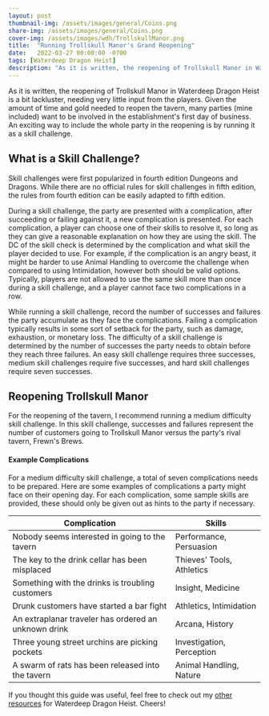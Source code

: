 ```yaml
---
layout: post
thumbnail-img: /assets/images/general/Coins.png
share-img: /assets/images/general/Coins.png
cover-img: /assets/images/wdh/TrollskullManor.png
title:  "Running Trollskull Manor's Grand Reopening"
date:   2022-03-27 00:00:00 -0700
tags: [Waterdeep Dragon Heist]
description: "As it is written, the reopening of Trollskull Manor in Waterdeep Dragon Heist is a bit lackluster, needing very little input from the players. Lets fix that using a skill challenge!"
---
```


As it is written, the reopening of Trollskull Manor in Waterdeep Dragon Heist is a bit lackluster, needing very little input from the players. Given the amount of time and gold needed to reopen the tavern, many parties (mine included) want to be involved in the establishment's first day of business. An exciting way to include the whole party in the reopening is by running it as a skill challenge.

## What is a Skill Challenge?
Skill challenges were first popularized in fourth edition Dungeons and Dragons. While there are no official rules for skill challenges in fifth edition, the rules from fourth edition can be easily adapted to fifth edition.

During a skill challenge, the party are presented with a complication, after succeeding or failing against it, a new complication is presented. For each complication, a player can choose one of their skills to resolve it, so long as they can give a reasonable explanation on how they are using the skill. The DC of the skill check is determined by the complication and what skill the player decided to use. For example, if the complication is an angry beast, it might be harder to use Animal Handling to overcome the challenge when compared to using Intimidation, however both should be valid options. Typically, players are not allowed to use the same skill more than once during a skill challenge, and a player cannot face two complications in a row.

While running a skill challenge, record the number of successes and failures the party accumulate as they face the complications. Failing a complication typically results in some sort of setback for the party, such as damage, exhaustion, or monetary loss. The difficulty of a skill challenge is determined by the number of successes the party needs to obtain before they reach three failures. An easy skill challenge requires three successes, medium skill challenges require five successes, and hard skill challenges require seven successes.

## Reopening Trollskull Manor
For the reopening of the tavern, I recommend running a medium difficulty skill challenge. In this skill challenge, successes and failures represent the number of customers going to Trollskull Manor versus the party's rival tavern, Frewn's Brews.

#### Example Complications
For a medium difficulty skill challenge, a total of seven complications needs to be prepared. Here are some examples of complications a party might face on their opening day. For each complication, some sample skills are provided, these should only be given out as hints to the party if necessary.

| Complication                                         | Skills                    |
| ---                                                  | ---                       |
| Nobody seems interested in going to the tavern       | Performance, Persuasion   |
| The key to the drink cellar has been misplaced       | Thieves' Tools, Athletics |
| Something with the drinks is troubling customers     | Insight, Medicine         |
| Drunk customers have started a bar fight             | Athletics, Intimidation   |
| An extraplanar traveler has ordered an unknown drink | Arcana, History           |
| Three young street urchins are picking pockets       | Investigation, Perception |
| A swarm of rats has been released into the tavern    | Animal Handling, Nature   |

If you thought this guide was useful, feel free to check out my <a href="/tags/#Waterdeep%20Dragon%20Heist">other resources</a> for Waterdeep Dragon Heist. Cheers!